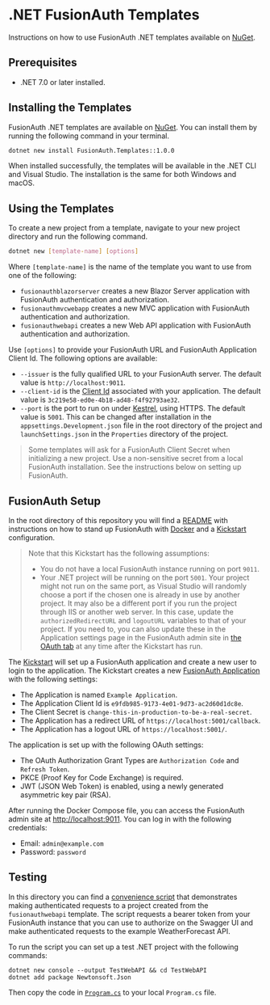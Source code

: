 # .NET FusionAuth Templates

Instructions on how to use FusionAuth .NET templates available on [NuGet](https://www.nuget.org/packages/FusionAuth.Templates/).

## Prerequisites

- .NET 7.0 or later installed.

## Installing the Templates

FusionAuth .NET templates are available on [NuGet](https://www.nuget.org/packages/FusionAuth.Templates/). You can install them by running the following command in your terminal.

```bash
dotnet new install FusionAuth.Templates::1.0.0
```

When installed successfully, the templates will be available in the .NET CLI and Visual Studio. The installation is the same for both Windows and macOS.

## Using the Templates

To create a new project from a template, navigate to your new project directory and run the following command.

```bash
dotnet new [template-name] [options]
```

Where `[template-name]` is the name of the template you want to use from one of the following:

- `fusionauthblazorserver` creates a new Blazor Server application with FusionAuth authentication and authorization.
- `fusionauthmvcwebapp` creates a new MVC application with FusionAuth authentication and authorization.
- `fusionauthwebapi` creates a new Web API application with FusionAuth authentication and authorization.

Use `[options]` to provide your FusionAuth URL and FusionAuth Application Client Id. The following options are available:

- `--issuer` is the fully qualified URL to your FusionAuth server. The default value is `http://localhost:9011`.
- `--client-id` is the [Client Id](https://fusionauth.io/docs/v1/tech/core-concepts/applications) associated with your application. The default value is `3c219e58-ed0e-4b18-ad48-f4f92793ae32`.
- `--port` is the port to run on under [Kestrel](https://learn.microsoft.com/en-us/aspnet/core/fundamentals/servers/kestrel?view=aspnetcore-7.0), using HTTPS. The default value is `5001`. This can be changed after installation in the `appsettings.Development.json` file in the root directory of the project and `launchSettings.json` in the `Properties` directory of the project.

> Some templates will ask for a FusionAuth Client Secret when initializing a new project. Use a non-sensitive secret from a local FusionAuth installation. See the instructions below on setting up FusionAuth.


## FusionAuth Setup

In the root directory of this repository you will find a [README](../../README.md)  with instructions on how to stand up FusionAuth with [Docker](../../docker-compose.yml) and a [Kickstart](../../kickstart/kickstart.json) configuration.

> Note that this Kickstart has the following assumptions:
> - You do not have a local FusionAuth instance running on port `9011`.
> - Your .NET project will be running on the port `5001`. Your project might not run on the same port, as Visual Studio will randomly choose a port if the chosen one is already in use by another project. It may also be a different port if you run the project through IIS or another web server. In this case, update the `authorizedRedirectURL` and `logoutURL` variables to that of your project. If you need to, you can also update these in the Application settings page in the FusionAuth admin site in [the OAuth tab](https://fusionauth.io/docs/v1/tech/core-concepts/applications#oauth) at any time after the Kickstart has run.


The [Kickstart](https://fusionauth.io/docs/v1/tech/installation-guide/kickstart) will set up a FusionAuth application and create a new user to login to the application. The Kickstart creates a new [FusionAuth Application](https://fusionauth.io/docs/v1/tech/core-concepts/applications) with the following settings:

- The Application is named `Example Application`.
- The Application Client Id is `e9fdb985-9173-4e01-9d73-ac2d60d1dc8e`.
- The Client Secret is `change-this-in-production-to-be-a-real-secret`.
- The Application has a redirect URL of `https://localhost:5001/callback`.
- The Application has a logout URL of `https://localhost:5001/`.

The application is set up with the following OAuth settings:

- The OAuth Authorization Grant Types are `Authorization Code` and `Refresh Token`.
- PKCE (Proof Key for Code Exchange) is required.
- JWT (JSON Web Token) is enabled, using a newly generated asymmetric key pair (RSA).

After running the Docker Compose file, you can access the FusionAuth admin site at [http://localhost:9011](http://localhost:9011). You can log in with the following credentials:

- Email: `admin@example.com`
- Password: `password`


## Testing

In this directory you can find a [convenience script](Program.cs) that demonstrates making authenticated requests to a project created from the `fusionauthwebapi` template. The script requests a bearer token from your FusionAuth instance that you can use to authorize on the Swagger UI and make authenticated requests to the example WeatherForecast API.

To run the script you can set up a test .NET project with the following commands:

```
dotnet new console --output TestWebAPI && cd TestWebAPI
dotnet add package Newtonsoft.Json
```

Then copy the code in [`Program.cs`](Program.cs) to your local `Program.cs` file.
